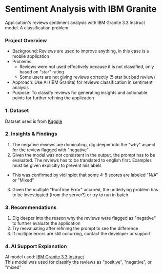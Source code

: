 # Sentiment Analysis with IBM Granite
Application's reviews sentiment analysis with IBM Granite 3.3 Instruct model. A classification problem 
### Project Overview
- Background: Reviews are used to improve anything, in this case is a mobile application
- Problems:
  - Reviews were not used effectively because it is not classified, only based on "star" rating
  - Some users are not giving reviews correctly (5 star but bad review)
- Approach: Use AI (IBM Granite) for reviews classification in sentiment analysis
- Purpose: To classify reviews for generating insights and actionable points for further refining the application
### 1. Dataset
Dataset used is from [Kaggle](https://www.kaggle.com/datasets/ahmadseloabadi/tix-id-app-reviews-from-google-play-store/data)
### 2. Insights & Findings
1. The negative reviews are dominating, dig deeper into the "why" aspect for the review flagged with "negative"
2. Given the model was not consistent in the output, the prompt has to be evaluated. The reviews has to be translated to english first. Examples must be given explicitly to prevent mislabels
- This was confirmed by violinplot that some 4-5 scores are labeled "N/A" or "Mixed"
3. Given the multiple "RunTime Error" occured, the underlying problem has to be investigated (from the server?) or try to run in batch
### 3. Recommendations
1. Dig deeper into the reason why the reviews were flagged as "negative" to further evaluate the application
2. Try reevaluating after refining the prompt to see the difference
3. If multiple errors are still occurring, contact the developer or support
### 4. AI Support Explanation
AI model used: [IBM Granite 3.3 Instruct](https://replicate.com/ibm-granite/granite-3.3-8b-instruct) \
This model was used for classify the reviews as "positive", "negative", or "mixed"
